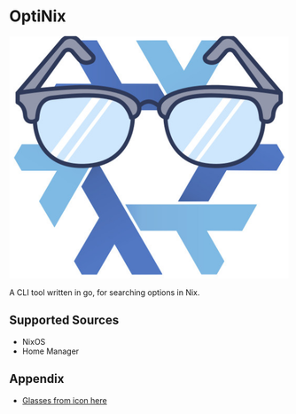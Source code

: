 # OptiNix

![Logo](images/logo.jpg)

A CLI tool written in go, for searching options in Nix.

## Supported Sources

- NixOS
- Home Manager

## Appendix

- [Glasses from icon here](https://www.flaticon.com/free-icon/glasses_763178?term=optical&page=1&position=48&origin=search&related_id=763178)

